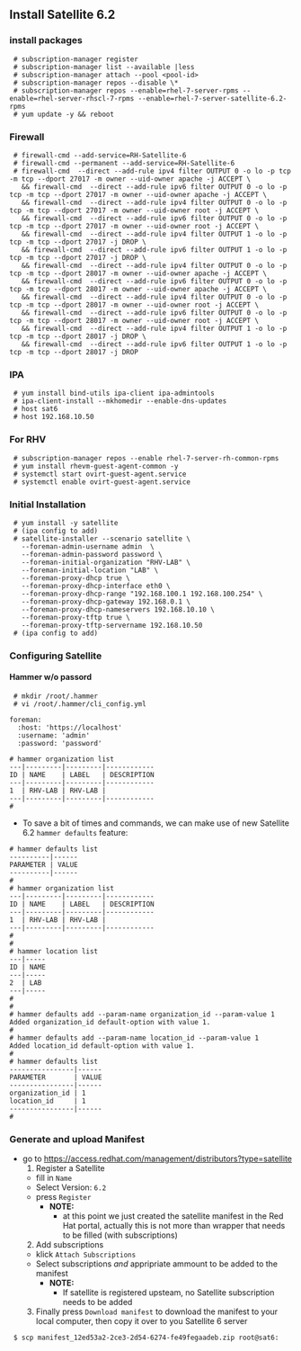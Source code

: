 ##  Install Satellite 6.2

### install packages
```
 # subscription-manager register
 # subscription-manager list --available |less
 # subscription-manager attach --pool <pool-id>
 # subscription-manager repos --disable \*
 # subscription-manager repos --enable=rhel-7-server-rpms --enable=rhel-server-rhscl-7-rpms --enable=rhel-7-server-satellite-6.2-rpms
 # yum update -y && reboot
```

### Firewall
``` 
 # firewall-cmd --add-service=RH-Satellite-6
 # firewall-cmd --permanent --add-service=RH-Satellite-6
 # firewall-cmd  --direct --add-rule ipv4 filter OUTPUT 0 -o lo -p tcp -m tcp --dport 27017 -m owner --uid-owner apache -j ACCEPT \
   && firewall-cmd  --direct --add-rule ipv6 filter OUTPUT 0 -o lo -p tcp -m tcp --dport 27017 -m owner --uid-owner apache -j ACCEPT \
   && firewall-cmd  --direct --add-rule ipv4 filter OUTPUT 0 -o lo -p tcp -m tcp --dport 27017 -m owner --uid-owner root -j ACCEPT \
   && firewall-cmd  --direct --add-rule ipv6 filter OUTPUT 0 -o lo -p tcp -m tcp --dport 27017 -m owner --uid-owner root -j ACCEPT \
   && firewall-cmd  --direct --add-rule ipv4 filter OUTPUT 1 -o lo -p tcp -m tcp --dport 27017 -j DROP \
   && firewall-cmd  --direct --add-rule ipv6 filter OUTPUT 1 -o lo -p tcp -m tcp --dport 27017 -j DROP \
   && firewall-cmd  --direct --add-rule ipv4 filter OUTPUT 0 -o lo -p tcp -m tcp --dport 28017 -m owner --uid-owner apache -j ACCEPT \
   && firewall-cmd  --direct --add-rule ipv6 filter OUTPUT 0 -o lo -p tcp -m tcp --dport 28017 -m owner --uid-owner apache -j ACCEPT \
   && firewall-cmd  --direct --add-rule ipv4 filter OUTPUT 0 -o lo -p tcp -m tcp --dport 28017 -m owner --uid-owner root -j ACCEPT \
   && firewall-cmd  --direct --add-rule ipv6 filter OUTPUT 0 -o lo -p tcp -m tcp --dport 28017 -m owner --uid-owner root -j ACCEPT \
   && firewall-cmd  --direct --add-rule ipv4 filter OUTPUT 1 -o lo -p tcp -m tcp --dport 28017 -j DROP \
   && firewall-cmd  --direct --add-rule ipv6 filter OUTPUT 1 -o lo -p tcp -m tcp --dport 28017 -j DROP
```

### IPA
```
 # yum install bind-utils ipa-client ipa-admintools
 # ipa-client-install --mkhomedir --enable-dns-updates 
 # host sat6
 # host 192.168.10.50
```

### For RHV
```
 # subscription-manager repos --enable rhel-7-server-rh-common-rpms
 # yum install rhevm-guest-agent-common -y
 # systemctl start ovirt-guest-agent.service
 # systemctl enable ovirt-guest-agent.service

```

### Initial Installation 
```
 # yum install -y satellite
 # (ipa config to add)
 # satellite-installer --scenario satellite \
   --foreman-admin-username admin  \
   --foreman-admin-password password \
   --foreman-initial-organization "RHV-LAB" \
   --foreman-initial-location "LAB" \
   --foreman-proxy-dhcp true \
   --foreman-proxy-dhcp-interface eth0 \
   --foreman-proxy-dhcp-range "192.168.100.1 192.168.100.254" \
   --foreman-proxy-dhcp-gateway 192.168.0.1 \
   --foreman-proxy-dhcp-nameservers 192.168.10.10 \
   --foreman-proxy-tftp true \
   --foreman-proxy-tftp-servername 192.168.10.50 
 # (ipa config to add)
```

### Configuring Satellite

#### Hammer w/o passord
```
 # mkdir /root/.hammer
 # vi /root/.hammer/cli_config.yml
```
~~~
foreman:
  :host: 'https://localhost'
  :username: 'admin'
  :password: 'password'
~~~
```
# hammer organization list
---|---------|---------|------------
ID | NAME    | LABEL   | DESCRIPTION
---|---------|---------|------------
1  | RHV-LAB | RHV-LAB |            
---|---------|---------|------------
# 
```
 * To save a bit of times and commands, we can make use of new Satellite 6.2 `hammer defaults` feature:
~~~
# hammer defaults list
----------|------
PARAMETER | VALUE
----------|------
# 
# hammer organization list
---|---------|---------|------------
ID | NAME    | LABEL   | DESCRIPTION
---|---------|---------|------------
1  | RHV-LAB | RHV-LAB |            
---|---------|---------|------------
# 
# 
# hammer location list
---|-----
ID | NAME
---|-----
2  | LAB 
---|-----
# 
# 
# hammer defaults add --param-name organization_id --param-value 1
Added organization_id default-option with value 1.
# 
# hammer defaults add --param-name location_id --param-value 1
Added location_id default-option with value 1.
# 
# hammer defaults list
----------------|------
PARAMETER       | VALUE
----------------|------
organization_id | 1    
location_id     | 1    
----------------|------
# 

~~~

### Generate and upload Manifest 

 * go to https://access.redhat.com/management/distributors?type=satellite
   1. Register a Satellite
     * fill in `Name`
     * Select Version: `6.2`
     * press `Register`
       * **NOTE:**
          * at this point we just created the satellite manifest in the Red Hat portal, actually this is not more than wrapper that needs to be filled (with subscriptions)
   2. Add subscriptions  
     * klick `Attach Subscriptions`
     * Select subscriptions _and_ appripriate ammount to be added to the manifest
       * **NOTE:**
          * If satellite is registered upsteam, no Satellite subscription needs to be added 
   3. Finally press `Download manifest` to download the manifest to your local computer, then copy it over to you Satellite 6 server

```
 $ scp manifest_12ed53a2-2ce3-2d54-6274-fe49fegaadeb.zip root@sat6:
```

 
